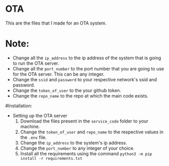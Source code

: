 # OTA
This are the files that I made for an OTA system.

# Note:
- Change all the `ip_address` to the ip address of the system that is going to run the OTA server.
- Change all the `port_number` to the port number that you are going to use for the OTA server. This can be any integer.
- Change the `ssid` and `password` to your respective network's ssid and password.
- Change the `token_of_user` to the your github token.
- Change the `repo_name` to the repo at which the main code exists.

#Installation:
- Setting up the OTA server
  1. Download the files present in the `service_code` folder to your machine.
  2. Change the `token_of_user` and `repo_name` to the respective values in the `.env` file.
  3. Change the `ip_address` to the system's ip address.
  4. Change the `port_number` to any integer of your choice.
  5. Install all the requirements using the command `python3 -m pip install -r requirements.txt`
